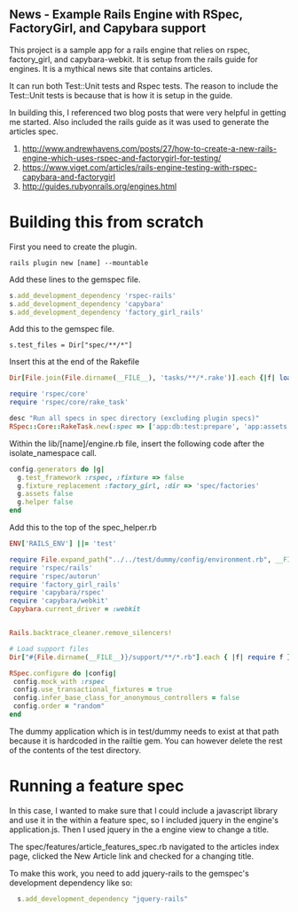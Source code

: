 ## News - Example Rails Engine with RSpec, FactoryGirl, and Capybara support

This project is a sample app for a rails engine that relies on rspec, factory\_girl,
and capybara-webkit. It is setup from the rails guide for engines. It is a mythical
news site that contains articles.

It can run both Test::Unit tests and Rspec tests. The reason to include the Test::Unit
tests is because that is how it is setup in the guide.

In building this, I referenced two blog posts that were very helpful in getting me started. Also
included the rails guide as it was used to generate the articles spec.

1. http://www.andrewhavens.com/posts/27/how-to-create-a-new-rails-engine-which-uses-rspec-and-factorygirl-for-testing/
2. https://www.viget.com/articles/rails-engine-testing-with-rspec-capybara-and-factorygirl
3. http://guides.rubyonrails.org/engines.html

# Building this from scratch

First you need to create the plugin.

```
rails plugin new [name] --mountable
```

Add these lines to the gemspec file.

```ruby
s.add_development_dependency 'rspec-rails'
s.add_development_dependency 'capybara'
s.add_development_dependency 'factory_girl_rails'
```

Add this to the gemspec file.

```rubyonrails
s.test_files = Dir["spec/**/*"]
```

Insert this at the end of the Rakefile

```ruby
Dir[File.join(File.dirname(__FILE__), 'tasks/**/*.rake')].each {|f| load f }

require 'rspec/core'
require 'rspec/core/rake_task'

desc "Run all specs in spec directory (excluding plugin specs)"
RSpec::Core::RakeTask.new(:spec => ['app:db:test:prepare', 'app:assets:precompile'])
```

Within the lib/[name]/engine.rb file, insert the following code after the isolate_namespace call.

```ruby
config.generators do |g|
  g.test_framework :rspec, :fixture => false
  g.fixture_replacement :factory_girl, :dir => 'spec/factories'
  g.assets false
  g.helper false
end
```

Add this to the top of the spec\_helper.rb

```ruby
ENV['RAILS_ENV'] ||= 'test'

require File.expand_path("../../test/dummy/config/environment.rb", __FILE__)
require 'rspec/rails'
require 'rspec/autorun'
require 'factory_girl_rails'
require 'capybara/rspec'
require 'capybara/webkit'
Capybara.current_driver = :webkit


Rails.backtrace_cleaner.remove_silencers!

# Load support files
Dir["#{File.dirname(__FILE__)}/support/**/*.rb"].each { |f| require f }

RSpec.configure do |config|
 config.mock_with :rspec
 config.use_transactional_fixtures = true
 config.infer_base_class_for_anonymous_controllers = false
 config.order = "random"
end
```

The dummy application which is in test/dummy needs to exist at that path because
it is hardcoded in the railtie gem. You can however delete the rest of the
contents of the test directory.

# Running a feature spec

In this case, I wanted to make sure that I could include a javascript library 
and use it in the within a feature spec, so I included jquery in the engine's
application.js. Then I used jquery in the a engine view to change a title.

The spec/features/article_features_spec.rb navigated to the articles index 
page, clicked the New Article link and checked for a changing title.

To make this work, you need to add jquery-rails to the gemspec's development
dependency like so:

```ruby
  s.add_development_dependency "jquery-rails"
```


